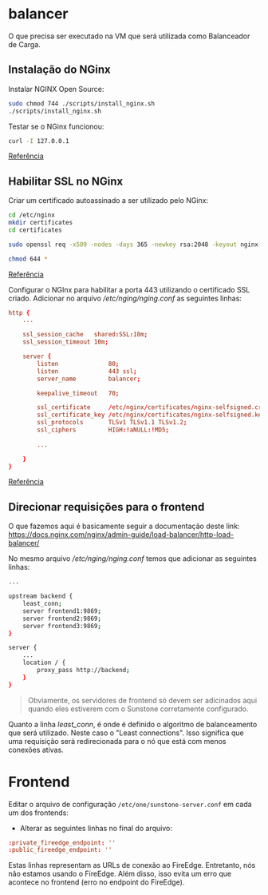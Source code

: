 # balancer

O que precisa ser executado na VM que será utilizada como Balanceador de Carga.

## Instalação do NGinx

Instalar NGINX Open Source:
```sh
sudo chmod 744 ./scripts/install_nginx.sh
./scripts/install_nginx.sh
```

Testar se o NGinx funcionou:
```sh
curl -I 127.0.0.1
```

[Referência](https://docs.nginx.com/nginx/admin-guide/installing-nginx/installing-nginx-open-source/)

## Habilitar SSL no NGinx

Criar um certificado autoassinado a ser utilizado pelo NGinx:
```sh
cd /etc/nginx
mkdir certificates
cd certificates

sudo openssl req -x509 -nodes -days 365 -newkey rsa:2048 -keyout nginx-selfsigned.key -out nginx-selfsigned.crt

chmod 644 *
```

[Referência](https://www.digitalocean.com/community/tutorials/how-to-create-a-self-signed-ssl-certificate-for-nginx-in-ubuntu-16-04#adjust-the-nginx-configuration-to-use-ssl)

Configurar o NGInx para habilitar a porta 443 utilizando o certificado SSL criado.
Adicionar no arquivo _/etc/nging/nging.conf_ as seguintes linhas:

```conf
http {
    ...

    ssl_session_cache   shared:SSL:10m;
    ssl_session_timeout 10m;

    server {
        listen              80;
        listen              443 ssl;
        server_name         balancer;

        keepalive_timeout   70;

        ssl_certificate     /etc/nginx/certificates/nginx-selfsigned.crt;
        ssl_certificate_key /etc/nginx/certificates/nginx-selfsigned.key;
        ssl_protocols       TLSv1 TLSv1.1 TLSv1.2;
        ssl_ciphers         HIGH:!aNULL:!MD5;
        
        ...

    }
}
```

[Referência](https://docs.nginx.com/nginx/admin-guide/security-controls/terminating-ssl-http/)


## Direcionar requisições para o frontend

O que fazemos aqui é basicamente seguir a documentação deste link: https://docs.nginx.com/nginx/admin-guide/load-balancer/http-load-balancer/

No mesmo arquivo _/etc/nging/nging.conf_ temos que adicionar as seguintes linhas:
```sh
...

upstream backend {
    least_conn;
    server frontend1:9869;
    server frontend2:9869;
    server frontend3:9869;
}

server {
    ...
    location / {
        proxy_pass http://backend;
    }
}
```

> Obviamente, os servidores de frontend só devem ser adicinados aqui quando eles estiverem com o Sunstone corretamente configurado.

Quanto a linha _least_conn_, é onde é definido o algoritmo de balanceamento que será utilizado. Neste caso o "Least connections". Isso significa que uma requisição será redirecionada para o nó que está com menos conexões ativas.



# Frontend

Editar o arquivo de configuração ```/etc/one/sunstone-server.conf``` em cada um dos frontends:

- Alterar as seguintes linhas no final do arquivo:
```conf
:private_fireedge_endpoint: ''
:public_fireedge_endpoint: ''
```

Estas linhas representam as URLs de conexão ao FireEdge. Entretanto, nós não estamos usando o FireEdge. Além disso, isso evita um erro que acontece no frontend (erro no endpoint do FireEdge).